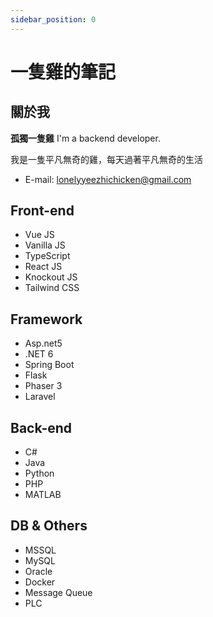 ```yaml
---
sidebar_position: 0
---
```


# 一隻雞的筆記

## 關於我
**孤獨一隻雞**
I'm a backend developer.

我是一隻平凡無奇的雞，每天過著平凡無奇的生活

- E-mail: [lonelyyeezhichicken@gmail.com](mailto:lonelyyeezhichicken@gmail.com)

## Front-end
- Vue JS
- Vanilla JS
- TypeScript
- React JS
- Knockout JS
- Tailwind CSS

## Framework
- Asp.net5
- .NET 6
- Spring Boot
- Flask
- Phaser 3
- Laravel

## Back-end
- C#
- Java
- Python
- PHP
- MATLAB

## DB & Others
- MSSQL
- MySQL
- Oracle
- Docker
- Message Queue
- PLC

